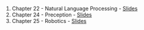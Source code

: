 1. Chapter 22 - Natural Language Processing - [Slides](AI_Chapter_22.pdf)
1. Chapter 24 - Preception - [Slides](AI_Chapter_24.pdf)
1. Chapter 25 - Robotics - [Slides](https://docs.google.com/presentation/d/13ERCsqP_U-eSuxISEfNr40jtm3UD9OlKdez-SbPLeTc/edit?usp=sharing)
